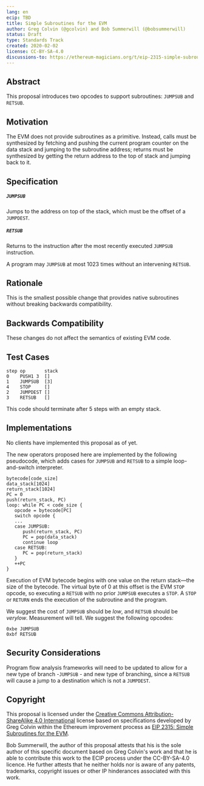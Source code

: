 ```yaml
---
lang: en
ecip: TBD
title: Simple Subroutines for the EVM
author: Greg Colvin (@gcolvin) and Bob Summerwill (@bobsummerwill)
status: Draft
type: Standards Track
created: 2020-02-02
license: CC-BY-SA-4.0
discussions-to: https://ethereum-magicians.org/t/eip-2315-simple-subroutines-for-the-evm/3941
---
```



## Abstract

This proposal introduces two opcodes to support subroutines:  `JUMPSUB` and `RETSUB`.

## Motivation

The EVM does not provide subroutines as a primitive.  Instead, calls must be synthesized by fetching and pushing the current program counter on the data stack and jumping to the subroutine address; returns must be synthesized by getting the return address to the top of stack and jumping back to it.

## Specification

##### `JUMPSUB`
Jumps to the address on top of the stack, which must be the offset of a `JUMPDEST`.

##### `RETSUB`
Returns to the instruction after the most recently executed `JUMPSUB` instruction.

A program may `JUMPSUB` at most 1023 times without an intervening `RETSUB`.

## Rationale

This is the smallest possible change that provides native subroutines without breaking backwards compatibility.

## Backwards Compatibility

These changes do not affect the semantics of existing EVM code.

## Test Cases
```
step op       stack
0    PUSH1 3  []
1    JUMPSUB  [3]
4    STOP     []
2    JUMPDEST []
3    RETSUB   []
```
This code should terminate after 5 steps with an empty stack.

## Implementations

No clients have implemented this proposal as of yet.

The new operators proposed here are implemented by the following pseudocode, which adds cases for `JUMPSUB` and `RETSUB` to a simple loop-and-switch interpreter.
```
bytecode[code_size]
data_stack[1024]
return_stack[1024]
PC = 0
push(return_stack, PC)
loop: while PC < code_size {
   opcode = bytecode[PC]
   switch opcode {
   ...
   case JUMPSUB:
      push(return_stack, PC)
      PC = pop(data_stack)
      continue loop
   case RETSUB:
      PC = pop(return_stack)
   }
   ++PC
}
```
Execution of EVM bytecode begins with one value on the return stack—the size of the bytecode. The virtual byte of 0 at this offset is the EVM `STOP` opcode, so executing a `RETSUB` with no prior `JUMPSUB` executes a `STOP`.  A `STOP` or `RETURN` ends the execution of the subroutine and the program.

We suggest the cost of `JUMPSUB` should be _low_, and `RETSUB` should be _verylow_. 
 Measurement will tell.  We suggest the following opcodes:
```
0xbe JUMPSUB
0xbf RETSUB
```
## Security Considerations

Program flow analysis frameworks will need to be updated to allow for a new type of branch -`JUMPSUB` - and new type of branching, since a `RETSUB` will cause a jump to a destination which is not a `JUMPDEST`. 


## Copyright

This proposal is licensed under the [Creative Commons Attribution-ShareAlike 4.0 International](https://creativecommons.org/licenses/by-sa/4.0/) license based on specifications developed by Greg Colvin
within the Ethereum improvement process as [EIP 2315: Simple Subroutines for the EVM](https://eips.ethereum.org/EIPS/eip-2315).

Bob Summerwill, the author of this proposal attests that his is the sole author of this specific document
based on Greg Colvin's work and that he is able to contribute this work to the ECIP process under the
CC-BY-SA-4.0 licence.  He further attests that he neither holds nor is aware of any patents, trademarks,
copyright issues or other IP hinderances associated with this work.
